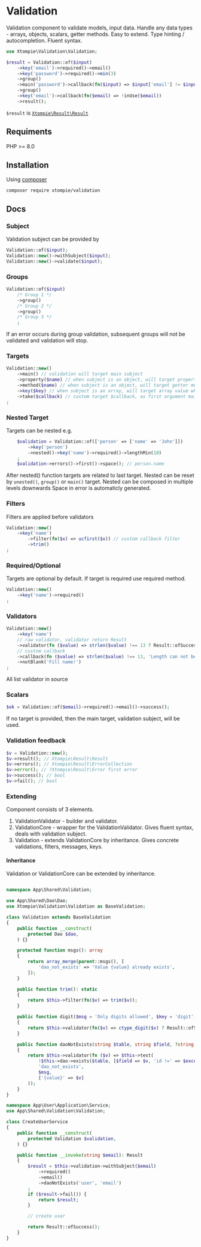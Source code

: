 # Validation

Validation component to validate models, input data.
Handle any data types - arrays, objects, scalars, getter methods.
Easy to extend.
Type hinting / autocompletion.
Fluent syntax.

```php
use Xtompie\Validation\Validation;

$result = Validation::of($input)
    ->key('email')->required()->email()
    ->key('password')->required()->min(3)
    ->group()
    ->main('password')->callback(fn($input) => $input['email'] != $input['password'])
    ->group()
    ->key('email')->callback(fn($email) => !inUse($email))
    ->result();
```

`$result` is [`Xtompie\Result\Result`](https://github.com/xtompie/result)

## Requiments

PHP >= 8.0

## Installation

Using [composer](https://getcomposer.org/)

```shell
composer require xtompie/validation
```

## Docs

### Subject

Validation subject can be provided by

```php
Validation::of($input);
Validation::new()->withSubject($input);
Validation::new()->validate($input);
```

### Groups

```php
Validation::of($input)
    /* Group 1 */
    ->group()
    /* Group 2 */
    ->group()
    /* Group 3 */
    ;
```

If an error occurs during group validation, subsequent groups will not be validated and validation will stop.

### Targets

```php
Validation::new()
    ->main() // validation will target main subject
    ->property($name) // when subject is an object, will target property named $name
    ->method($name) // when subject is an object, will target getter method named $name
    ->key($key) // when subject is an array, will target array value where key is $key
    ->take($callback) // custom target $callback, as first argument main subject will be given
;
```

### Nested Target

Targets can be nested e.g.

```php
    $validation = Validation::of(['person' => ['name' => 'John']])
        ->key('person')
        ->nested()->key('name')->required()->lengthMin(10)
    ;
    $validation->errors()->first()->space(); // person.name
```

After nested() function targets are related to last target.
Nested can be reset by `unested()`, `group()` or `main()` target.
Nested can be composed in multiple levels downwards
Space in error is automaticly generated.

### Filters

Filters are applied before validators

```php
Validation::new()
    ->key('name')
        ->filter(fn($x) => ucfirst($x)) // custom callback filter
        ->trim()
;
```

### Required/Optional

Targets are optional by default. If target is required use required method.

```php
Validation::new()
    ->key('name')->required()
;
```

### Validators

```php
Validation::new()
    ->key('name')
    // raw validator, validator return Result
    ->validator(fn ($value) => strlen($value) !== 13 ? Result::ofSuccess() : Result::ofErrorMsg('Length can not be 13'))
    // custom callback
    ->callback(fn ($value) => strlen($value) !== 13, 'Length can not be 13')
    ->notBlank('Fill name!')
;
```

All list validator in source

### Scalars

```php
$ok = Validation::of($email)->required()->email()->success();
```

If no target is provided, then the main target, validation subject, will be used.

### Validation feedback

```php
$v = Validation::new();
$v->result(); // Xtompie\Result\Result
$v->errors(); // Xtompie\Result\ErrorCollection
$v->error(); // ?Xtompie\Result\Error first error
$v->success(); // bool
$v->fail(); // bool
```

### Extending

Component consists of 3 elements.

1. ValidationValidator - builder and validator.
2. ValidationCore - wrapper for the ValidationValidator. Gives fluent syntax, deals with validation subject.
3. Validation - extends ValidationCore by inheritance. Gives concrete validations, filters, messages, keys.

#### Inheritance

Validation or ValidationCore can be extended by inheritance.

```php

namespace App\Shared\Validation;

use App\Shared\Dao\Dao;
use Xtompie\Validation\Validation as BaseValidation;

class Validation extends BaseValidation
{
    public function __construct(
        protected Dao $dao,
    ) {}

    protected function msgs(): array
    {
        return array_merge(parent::msgs(), [
            'dao_not_exists' => 'Value {value} already exists',
        ]);
    }

    public function trim(): static
    {
        return $this->filter(fn($v) => trim($v));
    }

    public function digit($msg = 'Only digits allowed', $key = 'digit'): static
    {
        return $this->validator(fn($v) => ctype_digit($v) ? Result::ofSucces() : Result::ofErrorMsg($msg, $key));
    }

    public function daoNotExists(string $table, string $field, ?string $exceptId = null, ?string $msg = null)
    {
        return $this->validator(fn ($v) => $this->test(
            !$this->dao->exists($table, [$field => $v, 'id !=' => $exceptId]),
            'dao_not_exists',
            $msg,
            ['{value}' => $v]
        ));
    }
}

namespace App\User\Application\Service;
use App\Shared\Validation\Validation;

class CreateUserService
{
    public function __construct(
        protected Validation $validation,
    ) {}

    public function __invoke(string $email): Result
    {
        $result = $this->validation->withSubject($email)
            ->required()
            ->email()
            ->daoNotExists('user', 'email')
        ;
        if ($result->fail()) {
            return $result;
        }

        // create user

        return Result::ofSuccess();
    }
}

```

